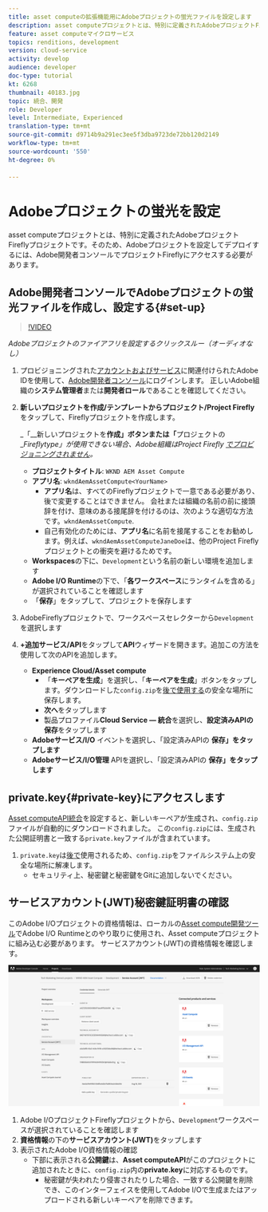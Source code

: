 ```yaml
---
title: asset computeの拡張機能用にAdobeプロジェクトの蛍光ファイルを設定します
description: asset computeプロジェクトとは、特別に定義されたAdobeプロジェクトFireflyプロジェクトです。そのため、Adobeプロジェクトを設定してデプロイするには、Adobe開発者コンソールでプロジェクトFireflyにアクセスする必要があります。
feature: asset computeマイクロサービス
topics: renditions, development
version: cloud-service
activity: develop
audience: developer
doc-type: tutorial
kt: 6268
thumbnail: 40183.jpg
topic: 統合、開発
role: Developer
level: Intermediate, Experienced
translation-type: tm+mt
source-git-commit: d9714b9a291ec3ee5f3dba9723de72bb120d2149
workflow-type: tm+mt
source-wordcount: '550'
ht-degree: 0%

---
```



# Adobeプロジェクトの蛍光を設定

asset computeプロジェクトとは、特別に定義されたAdobeプロジェクトFireflyプロジェクトです。そのため、Adobeプロジェクトを設定してデプロイするには、Adobe開発者コンソールでプロジェクトFireflyにアクセスする必要があります。

## Adobe開発者コンソールでAdobeプロジェクトの蛍光ファイルを作成し、設定する{#set-up}

>[!VIDEO](https://video.tv.adobe.com/v/40183/?quality=12&learn=on)

_Adobeプロジェクトのファイアフリを設定するクリックスルー（オーディオなし）_

1. プロビジョニングされた[アカウントおよびサービス](./accounts-and-services.md)に関連付けられたAdobe IDを使用して、[Adobe開発者コンソール](https://console.adobe.io)にログインします。 正しいAdobe組織の&#x200B;__システム管理者__&#x200B;または&#x200B;__開発者ロール__&#x200B;であることを確認してください。
1. __新しいプロジェクトを作成/テンプレートからプロジェクト/Project Firefly__&#x200B;をタップして、Fireflyプロジェクトを作成します。

   _「__&#x200B;新しいプロジェクトを&#x200B;__作成」ボタンまたは「__&#x200B;プロジェクトの&#x200B;__Fireflytype」が使用できない場合、Adobe組織はProject Firefly [でプロビジョニングされません](#request-adobe-project-firefly)。_

   + __プロジェクトタイトル__:  `WKND AEM Asset Compute`
   + __アプリ名__:  `wkndAemAssetCompute<YourName>`
      + __アプリ名__&#x200B;は、すべてのFireflyプロジェクトで一意である必要があり、後で変更することはできません。 会社または組織の名前の前に接頭辞を付け、意味のある接尾辞を付けるのは、次のような適切な方法です。`wkndAemAssetCompute`.
      + 自己有効化のためには、__アプリ名__&#x200B;に名前を接尾することをお勧めします。例えば、`wkndAemAssetComputeJaneDoe`は、他のProject Fireflyプロジェクトとの衝突を避けるためです。
   + __Workspaces__&#x200B;の下に、`Development`という名前の新しい環境を追加します
   + __Adobe I/O Runtime__&#x200B;の下で、「__各ワークスペース__&#x200B;にランタイムを含める」が選択されていることを確認します
   + 「__保存__」をタップして、プロジェクトを保存します
1. AdobeFireflyプロジェクトで、ワークスペースセレクターから`Development`を選択します
1. __+追加サービス/API__&#x200B;をタップして&#x200B;__API__&#x200B;ウィザードを開きます。追加この方法を使用して次のAPIを追加します。

   + __Experience Cloud/Asset compute__
      + 「__キーペアを生成__」を選択し、「__キーペアを生成__」ボタンをタップします。ダウンロードした`config.zip`を[後で使用する](#private-key)の安全な場所に保存します。
      + __次へ__&#x200B;をタップします
      + 製品プロファイル&#x200B;__Cloud Service — 統合__&#x200B;を選択し、__設定済みAPIの保存__&#x200B;をタップします
   + __Adobeサービス/I/O__ イベントを選択し、「設定済みAPIの __保存」をタップします__
   + __Adobeサービス/I/O管理__ APIを選択し、「設定済みAPIの __保存」をタップします__

## private.key{#private-key}にアクセスします

[Asset computeAPI統合](#set-up)を設定すると、新しいキーペアが生成され、`config.zip`ファイルが自動的にダウンロードされました。 この`config.zip`には、生成された公開証明書と一致する`private.key`ファイルが含まれています。

1. `private.key`は[後で](../develop/environment-variables.md)使用されるため、`config.zip`をファイルシステム上の安全な場所に解凍します。
   + セキュリティ上、秘密鍵と秘密鍵をGitに追加しないでください。

## サービスアカウント(JWT)秘密鍵証明書の確認

このAdobe I/Oプロジェクトの資格情報は、ローカルの[Asset compute開発ツール](../develop/development-tool.md)でAdobe I/O Runtimeとのやり取りに使用され、Asset computeプロジェクトに組み込む必要があります。 サービスアカウント(JWT)の資格情報を確認します。

![Adobe開発者サービスアカウント資格情報](./assets/firefly/service-account.png)

1. Adobe I/OプロジェクトFireflyプロジェクトから、`Development`ワークスペースが選択されていることを確認します
1. __資格情報__&#x200B;の下の&#x200B;__サービスアカウント(JWT)__&#x200B;をタップします
1. 表示されたAdobe I/O資格情報の確認
   + 下部に表示される&#x200B;__公開鍵__&#x200B;は、__Asset computeAPI__&#x200B;がこのプロジェクトに追加されたときに、`config.zip`内の&#x200B;__private.key__&#x200B;に対応するものです。
      + 秘密鍵が失われたり侵害されたりした場合、一致する公開鍵を削除でき、このインターフェイスを使用してAdobe I/Oで生成またはアップロードされる新しいキーペアを削除できます。
